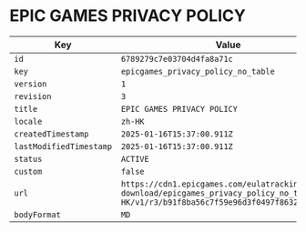 # EPIC GAMES PRIVACY POLICY

| Key | Value |
| --- | ----- |
| `id` | `6789279c7e03704d4fa8a71c` |
| `key` | `epicgames_privacy_policy_no_table` |
| `version` | `1` |
| `revision` | `3` |
| `title` | `EPIC GAMES PRIVACY POLICY` |
| `locale` | `zh-HK` |
| `createdTimestamp` | `2025-01-16T15:37:00.911Z` |
| `lastModifiedTimestamp` | `2025-01-16T15:37:00.911Z` |
| `status` | `ACTIVE` |
| `custom` | `false` |
| `url` | `https://cdn1.epicgames.com/eulatracking-download/epicgames_privacy_policy_no_table/zh-HK/v1/r3/b91f8ba56c7f59e96d3f0497f86327cd.pdf` |
| `bodyFormat` | `MD` |
